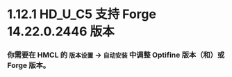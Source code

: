 # 1.12.1 HD_U_C5 支持 Forge 14.22.0.2446 版本

### 你需要在 HMCL 的 `版本设置` -> `自动安装` 中调整 Optifine 版本（和）或 Forge 版本。
